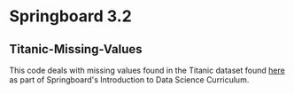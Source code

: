 # Springboard 3.2

## Titanic-Missing-Values

This code deals with missing values found in the Titanic dataset found [here](https://www.kaggle.com/c/titanic/data) as
part of Springboard's Introduction to Data Science Curriculum.
